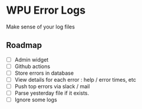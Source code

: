 # WPU Error Logs

Make sense of your log files


## Roadmap

- [ ] Admin widget
- [ ] Github actions
- [ ] Store errors in database
- [ ] View details for each error : help / error times, etc
- [ ] Push top errors via slack / mail
- [ ] Parse yesterday file if it exists.
- [ ] Ignore some logs
